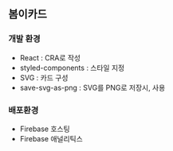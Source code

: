 ## 봄이카드

### 개발 환경

- React : CRA로 작성
- styled-components : 스타일 지정
- SVG : 카드 구성
- save-svg-as-png : SVG를 PNG로 저장시, 사용

### 배포환경

- Firebase 호스팅
- Firebase 애널리틱스
